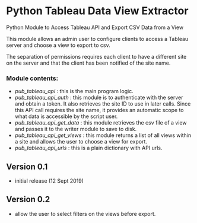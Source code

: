 # Python Tableau Data View Extractor
Python Module to Access Tableau API and Export CSV Data from a View

This module allows an admin user to configure clients to access a Tableau server and choose a view to export to csv.

The separation of permissions requires each client to have a different site on the server and that the client has been notified of the site name.

### Module contents:
* *pub_tableau_api* : this is the main program logic.
* *pub_tableau_api_auth* : this module is to authenticate with the server and obtain a token.  It also retrieves the site ID to use in later calls.  Since this API call requires the site name, it provides an automatic scope to what data is accessible by the script user.
* *pub_tableau_api_get_data* : this module retrieves the csv file of a view and passes it to the writer module to save to disk.
* *pub_tableau_api_get_views* : this module returns a list of all views within a site and allows the user to choose a view for export.
* *pub_tableau_api_urls* : this is a plain dictionary with API urls.

## Version 0.1
* initial release (12 Sept 2019)

## Version 0.2
* allow the user to select filters on the views before export.
